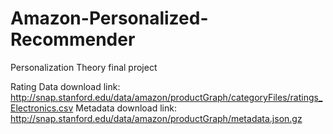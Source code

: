 # Amazon-Personalized-Recommender
Personalization Theory final project

Rating Data download link: http://snap.stanford.edu/data/amazon/productGraph/categoryFiles/ratings_Electronics.csv
Metadata download link: http://snap.stanford.edu/data/amazon/productGraph/metadata.json.gz
